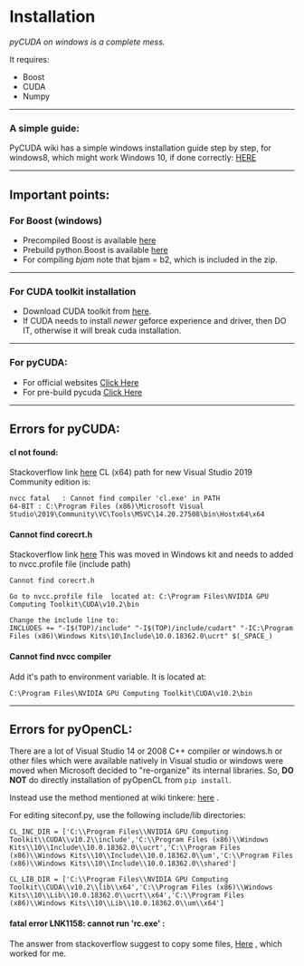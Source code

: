 # Installation

*pyCUDA on windows is a complete mess.*   

It requires:   
* Boost
* CUDA
* Numpy   
___   
### A simple guide:   

PyCUDA wiki has a simple windows installation guide step by step, for windows8, which might work Windows 10, if done correctly: [HERE](https://wiki.tiker.net/PyCuda/Installation/Windows)   
___

## Important points:   

### For Boost (windows)

* Precompiled Boost is available [here](https://sourceforge.net/projects/boost/files/boost/)
* Prebuild python.Boost is available [here](https://www.lfd.uci.edu/~gohlke/pythonlibs/#boost.python)
* For compiling *bjam* note that bjam = b2, which is included in the zip.

___
   
### For CUDA toolkit installation

* Download CUDA toolkit from [here](https://developer.nvidia.com/cuda-downloads).
* If CUDA needs to install *newer* geforce experience and driver, then DO IT, otherwise it will break cuda installation.   

___
### For pyCUDA:

* For official websites [Click Here](https://developer.nvidia.com/pycuda)
* For pre-build pycuda [Click Here](https://www.lfd.uci.edu/~gohlke/pythonlibs/#pycuda)

___
## Errors for pyCUDA:

#### cl not found:
   
Stackoverflow link [here](https://stackoverflow.com/questions/8125826/error-compiling-cuda-from-command-prompt)
CL (x64) path for new Visual Studio 2019 Community edition is:   
```
nvcc fatal   : Cannot find compiler 'cl.exe' in PATH
64-BIT : C:\Program Files (x86)\Microsoft Visual Studio\2019\Community\VC\Tools\MSVC\14.20.27508\bin\Hostx64\x64
```

#### Cannot find corecrt.h
   
Stackoverflow link [here](https://stackoverflow.com/questions/38290169/cannot-find-corecrt-h-universalcrt-includepath-is-wrong)
This was moved in Windows kit and needs to added to nvcc.profile file (include path)

```
Cannot find corecrt.h

Go to nvcc.profile file  located at: C:\Program Files\NVIDIA GPU Computing Toolkit\CUDA\v10.2\bin

Change the include line to: 
INCLUDES += "-I$(TOP)/include" "-I$(TOP)/include/cudart" "-IC:\Program Files (x86)\Windows Kits\10\Include\10.0.18362.0\ucrt" $(_SPACE_)
```

#### Cannot find nvcc compiler
Add it's path to environment variable. It is located at:
```
C:\Program Files\NVIDIA GPU Computing Toolkit\CUDA\v10.2\bin
```

___
## Errors for pyOpenCL:

There are a lot of Visual Studio 14 or 2008 C++ compiler or windows.h or other files which were available natively in Visual studio or windows were moved when Microsoft decided to "re-organize" its internal libraries. So, **DO NOT** do directly installation of pyOpenCL from ```pip install```.
   
Instead use the method mentioned at wiki tinkere: [here](https://wiki.tiker.net/PyOpenCL/Installation/Windows) .
    
For editing siteconf.py, use the following include/lib directories:
```
CL_INC_DIR = ['C:\\Program Files\\NVIDIA GPU Computing Toolkit\\CUDA\\v10.2\\include','C:\\Program Files (x86)\\Windows Kits\\10\\Include\\10.0.18362.0\\ucrt','C:\\Program Files (x86)\\Windows Kits\\10\\Include\\10.0.18362.0\\um','C:\\Program Files (x86)\\Windows Kits\\10\\Include\\10.0.18362.0\\shared']

CL_LIB_DIR = ['C:\\Program Files\\NVIDIA GPU Computing Toolkit\\CUDA\\v10.2\\lib\\x64','C:\\Program Files (x86)\\Windows Kits\\10\\Lib\\10.0.18362.0\\ucrt\\x64','C:\\Program Files (x86)\\Windows Kits\\10\\Lib\\10.0.18362.0\\um\\x64']
```

#### fatal error LNK1158: cannot run 'rc.exe' :    

The answer from stackoverflow suggest to copy some files, [Here](https://stackoverflow.com/questions/14372706/visual-studio-cant-build-due-to-rc-exe) , which worked for me.
